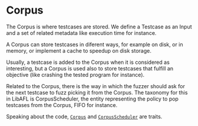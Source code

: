 # Corpus

The Corpus is where testcases are stored. We define a Testcase as an Input and a set of related metadata like execution time for instance.

A Corpus can store testcases in diferent ways, for example on disk, or in memory, or implement a cache to speedup on disk storage.

Usually, a testcase is added to the Corpus when it is considered as interesting, but a Corpus is used also to store testcases that fulfill an objective (like crashing the tested program for instance).

Related to the Corpus, there is the way in which the fuzzer should ask for the next testcase to fuzz picking it from the Corpus. The taxonomy for this in LibAFL is CorpusScheduler, the entity representing the policy to pop testcases from the Corpus, FIFO for instance.

Speaking about the code, [`Corpus`](https://docs.rs/libafl/0/libafl/corpus/trait.Corpus.html) and [`CorpusScheduler`](https://docs.rs/libafl/0/libafl/corpus/trait.CorpusScheduler.html) are traits.
